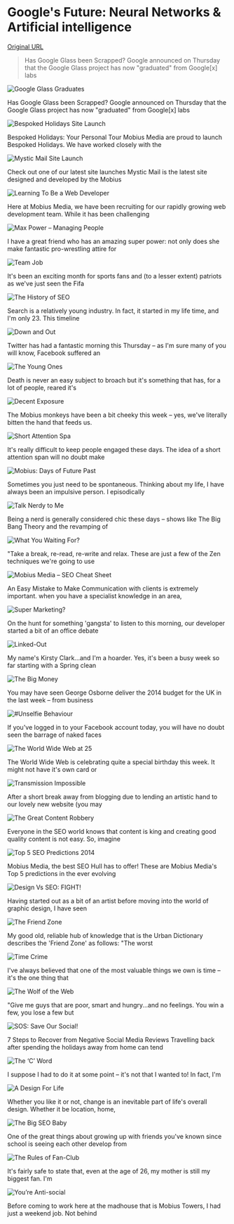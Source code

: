 # Google's Future: Neural Networks & Artificial intelligence

[Original URL](http://www.mobiusmedia.co.uk/google-neural-networks-and-artificial-intelligence/)

> Has Google Glass been Scrapped? Google announced on Thursday that the Google Glass project has now "graduated" from Google[x] labs

![Google Glass Graduates](http://www.mobiusmedia.co.uk/wp-content/uploads/2015/01/Josh-Glass-700x285.jpg)

Has Google Glass been Scrapped? Google announced on Thursday that the Google Glass project has now "graduated" from Google[x] labs

![Bespoked Holidays Site Launch](http://www.mobiusmedia.co.uk/wp-content/uploads/2014/12/bh-banner1-700x285.jpg)

Bespoked Holidays: Your Personal Tour Mobius Media are proud to launch Bespoked Holidays. We have worked closely with the

![Mystic Mail Site Launch](http://www.mobiusmedia.co.uk/wp-content/uploads/2014/09/mmlogo-700x285.jpg)

Check out one of our latest site launches Mystic Mail is the latest site designed and developed by the Mobius

![Learning To Be a Web Developer](http://www.mobiusmedia.co.uk/wp-content/uploads/2014/09/become-web-developer-700x285.jpg)

Here at Mobius Media, we have been recruiting for our rapidly growing web development team. While it has been challenging

![Max Power – Managing People](http://www.mobiusmedia.co.uk/wp-content/uploads/2014/09/jezza-700x285.jpg)

I have a great friend who has an amazing super power: not only does she make fantastic pro-wrestling attire for

![Team Job](http://www.mobiusmedia.co.uk/wp-content/uploads/2014/09/team-push-up-700x285.jpg)

It's been an exciting month for sports fans and (to a lesser extent) patriots as we've just seen the Fifa

![The History of SEO](http://www.mobiusmedia.co.uk/wp-content/uploads/2014/09/history-of-seo-700x285.jpg)

Search is a relatively young industry. In fact, it started in my life time, and I'm only 23\. This timeline

![Down and Out](http://www.mobiusmedia.co.uk/wp-content/uploads/2014/09/fb-shut-down2-700x285.jpg)

Twitter has had a fantastic morning this Thursday – as I'm sure many of you will know, Facebook suffered an

![The Young Ones](http://www.mobiusmedia.co.uk/wp-content/uploads/2014/09/grim-and-young-ones-700x285.jpg)

Death is never an easy subject to broach but it's something that has, for a lot of people, reared it's

![Decent Exposure](http://www.mobiusmedia.co.uk/wp-content/uploads/2014/09/decent-700x285.jpg)

The Mobius monkeys have been a bit cheeky this week – yes, we've literally bitten the hand that feeds us.

![Short Attention Spa](http://www.mobiusmedia.co.uk/wp-content/uploads/2014/09/short-attention-700x285.jpg)

It's really difficult to keep people engaged these days. The idea of a short attention span will no doubt make

![Mobius: Days of Future Past](http://www.mobiusmedia.co.uk/wp-content/uploads/2014/09/Untitled-11-700x285.jpg)

Sometimes you just need to be spontaneous. Thinking about my life, I have always been an impulsive person. I episodically

![Talk Nerdy to Me](http://www.mobiusmedia.co.uk/wp-content/uploads/2014/09/talk-nerdy-to-me-700x285.jpg)

Being a nerd is generally considered chic these days – shows like The Big Bang Theory and the revamping of

![What You Waiting For?](http://www.mobiusmedia.co.uk/wp-content/uploads/2014/09/pocketwatch-700x285.jpg)

"Take a break, re-read, re-write and relax. These are just a few of the Zen techniques we're going to use

![Mobius Media – SEO Cheat Sheet](http://www.mobiusmedia.co.uk/wp-content/uploads/2014/09/confused-700x285.jpg)

An Easy Mistake to Make Communication with clients is extremely important. when you have a specialist knowledge in an area,

![Super Marketing?](http://www.mobiusmedia.co.uk/wp-content/uploads/2014/09/super-marketing3-700x285.jpg)

On the hunt for something 'gangsta' to listen to this morning, our developer started a bit of an office debate

![Linked-Out](http://www.mobiusmedia.co.uk/wp-content/uploads/2014/09/6cf93260-a44b-11e3-b4ef-f50e995d914b_hoarder-700x285.jpg)

My name's Kirsty Clark...and I'm a hoarder. Yes, it's been a busy week so far starting with a Spring clean

![The Big Money](http://www.mobiusmedia.co.uk/wp-content/uploads/2014/09/piscine-ceo-700x285.jpg)

You may have seen George Osborne deliver the 2014 budget for the UK in the last week – from business

![\#Unselfie Behaviour](http://www.mobiusmedia.co.uk/wp-content/uploads/2014/09/Oscars-selfie-009-700x285.jpg)

If you've logged in to your Facebook account today, you will have no doubt seen the barrage of naked faces

![The World Wide Web at 25](http://www.mobiusmedia.co.uk/wp-content/uploads/2014/03/IMG_9202-700x285.jpg)

The World Wide Web is celebrating quite a special birthday this week. It might not have it's own card or

![Transmission Impossible](http://www.mobiusmedia.co.uk/wp-content/uploads/2014/09/COMMUNICATION-SKILLS-700x285.jpg)

After a short break away from blogging due to lending an artistic hand to our lovely new website (you may

![The Great Content Robbery](http://www.mobiusmedia.co.uk/wp-content/uploads/2014/02/theif-700x285.jpg)

Everyone in the SEO world knows that content is king and creating good quality content is not easy. So, imagine

![Top 5 SEO Predictions 2014](http://www.mobiusmedia.co.uk/wp-content/uploads/2014/09/seo-stamp-700x285.jpg)

Mobius Media, the best SEO Hull has to offer! These are Mobius Media's Top 5 predictions in the ever evolving

![Design Vs SEO: FIGHT!](http://www.mobiusmedia.co.uk/wp-content/uploads/2014/09/monkey-sword_00263373-700x285.jpg)

Having started out as a bit of an artist before moving into the world of graphic design, I have seen

![The Friend Zone](http://www.mobiusmedia.co.uk/wp-content/uploads/2014/02/friend-zone-700x285.jpg)

My good old, reliable hub of knowledge that is the Urban Dictionary describes the 'Friend Zone' as follows: "The worst

![Time Crime](http://www.mobiusmedia.co.uk/wp-content/uploads/2014/01/clock-700x285.jpg)

I've always believed that one of the most valuable things we own is time – it's the one thing that

![The Wolf of the Web](http://www.mobiusmedia.co.uk/wp-content/uploads/2014/09/the-wolf-of-wall-street-official-extended-trailer-0-700x285.jpg)

"Give me guys that are poor, smart and hungry...and no feelings. You win a few, you lose a few but

![SOS: Save Our Social!](http://www.mobiusmedia.co.uk/wp-content/uploads/2014/09/sos-sand-13929873-700x285.jpg)

7 Steps to Recover from Negative Social Media Reviews Travelling back after spending the holidays away from home can tend

![The ‘C’ Word](http://www.mobiusmedia.co.uk/wp-content/uploads/2014/09/KnittedBahHumbug_AntiqueCherry_CU_12-700x285.jpg)

I suppose I had to do it at some point – it's not that I wanted to! In fact, I'm

![A Design For Life](http://www.mobiusmedia.co.uk/wp-content/uploads/2014/09/ColourDFL_logo3-700x285.jpg)

Whether you like it or not, change is an inevitable part of life's overall design. Whether it be location, home,

![The Big SEO Baby](http://www.mobiusmedia.co.uk/wp-content/uploads/2013/12/goog-700x285.jpg)

One of the great things about growing up with friends you've known since school is seeing each other develop from

![The Rules of Fan-Club](http://www.mobiusmedia.co.uk/wp-content/uploads/2014/09/fans-700x285.jpg)

It's fairly safe to state that, even at the age of 26, my mother is still my biggest fan. I'm

![You’re Anti-social](http://www.mobiusmedia.co.uk/wp-content/uploads/2014/09/social-700x285.jpg)

Before coming to work here at the madhouse that is Mobius Towers, I had just a weekend job. Not behind
